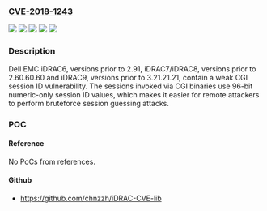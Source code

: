 ### [CVE-2018-1243](https://cve.mitre.org/cgi-bin/cvename.cgi?name=CVE-2018-1243)
![](https://img.shields.io/static/v1?label=Product&message=iDRAC6&color=blue)
![](https://img.shields.io/static/v1?label=Product&message=iDRAC7&color=blue)
![](https://img.shields.io/static/v1?label=Product&message=iDRAC8&color=blue)
![](https://img.shields.io/static/v1?label=Version&message=n%2Fa&color=blue)
![](https://img.shields.io/static/v1?label=Vulnerability&message=Weak%20CGI%20session%20ID%20vulnerability.&color=brighgreen)

### Description

Dell EMC iDRAC6, versions prior to 2.91, iDRAC7/iDRAC8, versions prior to 2.60.60.60 and iDRAC9, versions prior to 3.21.21.21, contain a weak CGI session ID vulnerability. The sessions invoked via CGI binaries use 96-bit numeric-only session ID values, which makes it easier for remote attackers to perform bruteforce session guessing attacks.

### POC

#### Reference
No PoCs from references.

#### Github
- https://github.com/chnzzh/iDRAC-CVE-lib

